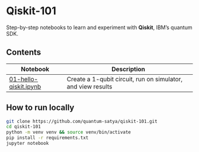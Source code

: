 # Qiskit-101

Step-by-step notebooks to learn and experiment with **Qiskit**, IBM’s quantum SDK.

## Contents
| Notebook | Description |
|-----------|--------------|
| [01-hello-qiskit.ipynb](notebooks/01-hello-qiskit.ipynb) | Create a 1-qubit circuit, run on simulator, and view results |

## How to run locally
```bash
git clone https://github.com/quantum-satya/qiskit-101.git
cd qiskit-101
python -m venv venv && source venv/bin/activate
pip install -r requirements.txt
jupyter notebook
